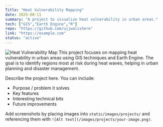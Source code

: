 ```yaml
---
Title: "Heat Vulnerability Mapping"
date: 2025-08-11
summary: "A project to visualize heat vulnerability in urban areas."
tech: ["GIS","Earth Engine","R"]
repo: "https://github.com/ujjwalishere"
link: "https://example.com"
status: "active"
---
```


![Heat Vulnerability Map](/images/projects/heat-vulnerability-map.png)
This project focuses on mapping heat vulnerability in urban areas using GIS techniques and Earth Engine. The goal is to identify regions most at risk during heat waves, helping in urban planning and disaster management.

Describe the project here. You can include:

- Purpose / problem it solves
- Key features
- Interesting technical bits
- Future improvements

Add screenshots by placing images into `static/images/projects/` and referencing them with `![Alt text](/images/projects/your-image.png)`.

